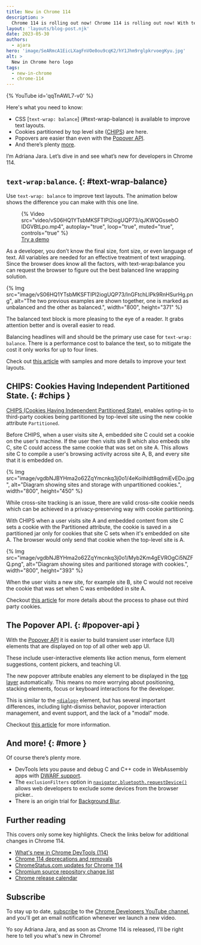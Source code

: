 ```yaml
---
title: New in Chrome 114
description: >
  Chrome 114 is rolling out now! Chrome 114 is rolling out now! With text-wrap: balance to improve text layouts, Cookies Having Independent Partitioned State are here, the new Popover API makes popovers easier than ever, and there’s plenty more.
layout: 'layouts/blog-post.njk'
date: 2023-05-30
authors:
  - ajara
hero: 'image/SeARmcA1EicLXagFnVOe0ou9cqK2/hY1Jhm9rglpkrvoegKyu.jpg'
alt: >
  New in Chrome hero logo
tags:
  - new-in-chrome
  - chrome-114
---
```


{% YouTube id='qqTnAWL7-v0' %}

Here's what you need to know:

* CSS [`text-wrap: balance`] (#text-wrap-balance) is available to improve text layouts.
* Cookies partitioned by top level site ([CHIPS](#chips)) are here.
* Popovers are easier than even with the [Popover API](#popover-api).
* And there’s plenty [more](#more).

I’m Adriana Jara. Let’s dive in and see what’s new for developers in Chrome 114.

## `text-wrap:balance`. {: #text-wrap-balance}

Use `text-wrap: balance` to improve text layouts. The animation below shows the difference you can make with this one line.

<figure>
  {% Video
    src="video/vS06HQ1YTsbMKSFTIPl2iogUQP73/qJKWQGssebOIDGVBtLpo.mp4",
    autoplay="true",
    loop="true",
    muted="true",
    controls="true"
  %}

  <figcaption>
    <a href="https://codepen.io/web-dot-dev/pen/KKxjpQm">
      Try a demo
    </a>
  </figcaption>
</figure>

As a developer, you don’t know the final size, font size, or even language of text. All variables are needed for an effective treatment of text wrapping. Since the browser does know all the factors, with text-wrap:balance you can request the browser to figure out the best balanced line wrapping solution.

{% Img src="image/vS06HQ1YTsbMKSFTIPl2iogUQP73/lnGFtchLIPk9RnHSurHg.png", alt="The two previous examples are shown together, one is marked as unbalanced and the other as balanced.", width="800", height="371" %}

The balanced text block is more pleasing to the eye of a reader. It grabs attention better and is overall easier to read.

Balancing headlines will and should be the primary use case for `text-wrap: balance`. There is a performance cost to balance the text, so to mitigate the cost it only works for up to four lines.

Check out [this article](/blog/css-text-wrap-balance/) with samples and more details to improve your text layouts.

## CHIPS: Cookies Having Independent Partitioned State. {: #chips }

[CHIPS (Cookies Having Independent Partitioned State)](/docs/privacy-sandbox/chips/), enables opting-in to third-party cookies being partitioned by top-level site using the new cookie attribute `Partitioned`.

Before CHIPS, when a user visits site A, embedded site C could set a cookie on the user's machine. If the user then visits site B which also embeds site C, site C could access the same cookie that was set on site A. This allows site C to compile a user's browsing activity across site A,  B, and every site that it is embedded on.

{% Img src="image/vgdbNJBYHma2o62ZqYmcnkq3j0o1/4eKoilhldt8qdmiEvEDo.jpg", alt="Diagram showing sites and storage with unpartitioned cookies.", width="800", height="450" %}

While cross-site tracking is an issue, there are valid cross-site cookie needs which can be achieved in a privacy-preserving way with cookie partitioning.

With CHIPS when a user visits site A and embedded content from site C sets a cookie with the Partitioned attribute, the cookie is saved in a partitioned jar only for cookies that site C sets when it's embedded on site A. The browser would only send that cookie when the top-level site is A.

{% Img src="image/vgdbNJBYHma2o62ZqYmcnkq3j0o1/Myb2Km4gEVROgCi5NZFQ.png", alt="Diagram showing sites and paritioned storage with cookies.", width="800", height="393" %}

When the user visits a new site, for example site B, site C would not receive the cookie that was set when C was embedded in site A.

Checkout [this article](/docs/privacy-sandbox/third-party-cookie-phase-out/)  for more details about the process to phase out third party cookies.

## The Popover API. {: #popover-api }

With the [Popover API](https://developer.mozilla.org/docs/Web/API/Popover_API) it is easier to  build transient user interface (UI) elements that are displayed on top of all other web app UI.

These include user-interactive elements like action menus, form element suggestions, content pickers, and teaching UI.

The new popover attribute enables any element to be displayed in the [top layer](/blog/top-layer-devtools/) automatically. This means no more worrying about positioning, stacking elements, focus or keyboard interactions for the developer.

This is similar to the [`<dialog>`](https://developer.mozilla.org/docs/Web/HTML/Element/dialog) element, but has several important differences, including light-dismiss behavior, popover interaction management, and event support, and the lack of a "modal" mode.

Checkout [this article](/blog/introducing-popover-api) for more information.

## And more! {: #more }

Of course there’s plenty more.

* DevTools lets you pause and debug C and C++ code in WebAssembly apps with [DWARF support](/blog/new-in-devtools-114/#wasm).
* The `exclusionFilters` option in [`navigator.bluetooth.requestDevice()`](https://developer.mozilla.org/docs/Web/API/Bluetooth/requestDevice) allows web developers to exclude some devices from the browser picker..
* There is an origin trial for [Background Blur](/origintrials/#/view_trial/2228155915641552897).

## Further reading

This covers only some key highlights. Check the links below for
additional changes in Chrome 114.

* [What's new in Chrome DevTools (114)](/blog/new-in-devtools-114/)
* [Chrome 114 deprecations and removals](/blog/deps-rems-114/)
* [ChromeStatus.com updates for Chrome 114](https://chromestatus.com/features#milestone%3D114)
* [Chromium source repository change list](https://chromium.googlesource.com/chromium/src/+log/113.0.5672.177..114.0.5735.53)
* [Chrome release calendar](https://chromiumdash.appspot.com/schedule)

## Subscribe

To stay up to date, [subscribe](https://goo.gl/6FP1a5) to the
[Chrome Developers YouTube channel](https://www.youtube.com/user/ChromeDevelopers/),
and you'll get an email notification whenever we launch a new video.

Yo soy Adriana Jara, and as soon as Chrome 114 is released, I'll be right here to
tell you what's new in Chrome!
